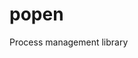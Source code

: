 <!--
title: "popen"
custom_edit_url: https://github.com/netdata/netdata/edit/master/libnetdata/popen/README.md
sidebar_label: "popen"
learn_status: "Published"
learn_topic_type: "Tasks"
learn_rel_path: "Developers/libnetdata libraries"
-->

# popen

Process management library



